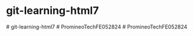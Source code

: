 # git-learning-html7
#   g i t - l e a r n i n g - h t m l 7  
 #   P r o m i n e o T e c h F E 0 5 2 8 2 4  
 #   P r o m i n e o T e c h F E 0 5 2 8 2 4  
 